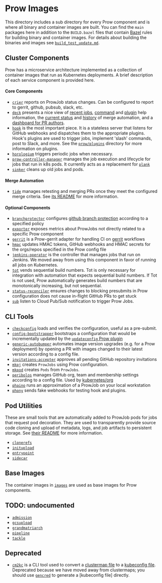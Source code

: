 # Prow Images

This directory includes a sub directory for every Prow component and is where all binary and container images are built. You can find the `main` packages here in addition to the `BUILD.bazel` files that contain [Bazel](https://bazel.build) rules for building binary and container images. For details about building the binaries and images see [`build_test_update.md`](/prow/build_test_update.md).

## Cluster Components

Prow has a microservice architecture implemented as a collection of container images that run as Kubernetes deployments. A brief description of each service component is provided here.

#### Core Components

* [`crier`](/prow/cmd/crier) reports on ProwJob status changes. Can be configured to report to gerrit, github, pubsub, slack, etc.
* [`deck`](/prow/cmd/deck) presents a nice view of [recent jobs](https://prow.k8s.io/), [command](https://prow.k8s.io/command-help) and [plugin](https://prow.k8s.io/plugins) help information, the [current status](https://prow.k8s.io/tide) and [history](https://prow.k8s.io/tide-history) of merge automation, and a [dashboard for PR authors](https://prow.k8s.io/pr).
* [`hook`](/prow/cmd/hook) is the most important piece. It is a stateless server that listens for GitHub webhooks and dispatches them to the appropriate plugins. Hook's plugins are used to trigger jobs, implement 'slash' commands, post to Slack, and more. See the [`prow/plugins`](/prow/plugins/) directory for more information on plugins.
* [`horologium`](/prow/cmd/horologium) triggers periodic jobs when necessary.
* [`prow-controller-manager`](/prow/cmd/prow-controller-manager) manages the job execution and lifecycle for jobs that run in k8s pods. It currently acts as a replacement for [`plank`](/prow/plank)
* [`sinker`](/prow/cmd/sinker) cleans up old jobs and pods.

#### Merge Automation

* [`tide`](/prow/cmd/tide) manages retesting and merging PRs once they meet the configured merge criteria. See [its README](./tide/README.md) for more information.

#### Optional Components

* [`branchprotector`](/prow/cmd/branchprotector) configures [github branch protection] according to a specified policy
* [`exporter`](/prow/cmd/exporter) exposes metrics about ProwJobs not directly related to a specific Prow component
* [`gerrit`](/prow/cmd/gerrit) is a Prow-gerrit adapter for handling CI on [gerrit] workflows
* [`hmac`](/prow/cmd/hmac) updates HMAC tokens, GitHub webhooks and HMAC secrets for the orgs/repos specified in the Prow config file
* [`jenkins-operator`](/prow/cmd/jenkins-operator) is the controller that manages jobs that run on Jenkins. We moved away from using this component in favor of running all jobs on Kubernetes.
* [`tot`](/prow/cmd/tot) vends sequential build numbers. Tot is only necessary for integration with automation that expects sequential build numbers. If Tot is not used, Prow automatically generates build numbers that are monotonically increasing, but not sequential.
* [`status-reconciler`](/prow/cmd/status-reconciler) ensures changes to blocking presubmits in Prow configuration does not cause in-flight GitHub PRs to get stuck
* [`sub`](/prow/cmd/sub) listen to Cloud Pub/Sub notification to trigger Prow Jobs.

## CLI Tools

* [`checkconfig`](/prow/cmd/checkconfig) loads and verifies the configuration, useful as a pre-submit.
* [`config-bootstrapper`](/prow/cmd/config-bootstrapper) bootstraps a configuration that would be incrementally updated by the [`updateconfig` Prow plugin]
* [`generic-autobumper`](/prow/cmd/generic-autobumper) automates image version upgrades (e.g. for a Prow deployment) by opening a PR with images changed to their latest version according to a config file.
* [`invitations-accepter`](/prow/cmd/invitations-accepter) approves all pending GitHub repository invitations
* [`mkpj`](/prow/cmd/mkpj) creates `ProwJobs` using Prow configuration.
* [`mkpod`](/prow/cmd/mkpod) creates `Pods` from `ProwJobs`.
* [`peribolos`](/prow/cmd/peribolos) manages GitHub org, team and membership settings according to a config file. Used by [kubernetes/org]
* [`phaino`](/prow/cmd/phaino) runs an approximation of a ProwJob on your local workstation
* [`phony`](/prow/cmd/phony) sends fake webhooks for testing hook and plugins.

## Pod Utilities

These are small tools that are automatically added to ProwJob pods for jobs that request pod decoration. They are used to transparently provide source code cloning and upload of metadata, logs, and job artifacts to persistent storage. See [their README](/prow/pod-utilities.md) for more information.

* [`clonerefs`](/prow/cmd/clonerefs)
* [`initupload`](/prow/cmd/initupload)
* [`entrypoint`](/prow/cmd/entrypoint)
* [`sidecar`](/prow/cmd/sidecar)

## Base Images

The container images in [`images`](/images) are used as base images for Prow components.

## TODO: undocumented

* [`admission`](/prow/cmd/admission)
* [`gcsupload`](/prow/cmd/gcsupload)
* [`grandmatriarch`](/prow/cmd/grandmatriarch)
* [`pipeline`](/prow/cmd/pipeline)
* [`tackle`](/prow/cmd/tackle)

## Deprecated

* [`cm2kc`](/prow/cmd/cm2kc) is a CLI tool used to convert a [clustermap file][clustermap docs] to a [kubeconfig file][kubeconfig docs]. Deprecated because we have moved away from clustermaps; you should use [`gencred`] to generate a [kubeconfig file] directly.

<!-- links -->

[github branch protection]: https://help.github.com/articles/about-protected-branches/
[clustermap docs]: https://github.com/kubernetes/test-infra/blob/1c7d9a4ae0f2ae1e0c11d8357f47163d18521b84/prow/getting_started_deploy.md#run-test-pods-in-different-clusters
[kubeconfig docs]: https://kubernetes.io/docs/tasks/access-application-cluster/configure-access-multiple-clusters/
[`gencred`]: /gencred
[gerrit]: https://www.gerritcodereview.com/
[`updateconfig` Prow plugin]: /prow/plugins/updateconfig
[kubernetes/org]: https://github.com/kubernetes/org
